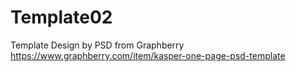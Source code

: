 # Template02
Template Design by PSD from Graphberry  https://www.graphberry.com/item/kasper-one-page-psd-template
